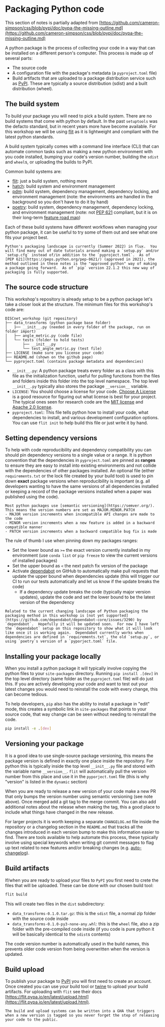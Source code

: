# Packaging Python code
This section of notes is partially adapted from [https://github.com/cameron-simpson/css/blob/pypi/doc/pypa-the-missing-outline.md](https://github.com/cameron-simpson/css/blob/pypi/doc/pypa-the-missing-outline.md)

A python package is the process of collecting your code in a way that can be installed on a different person's computer.  This process is made up of several parts:

- The source code
- A configuration file with the package's metadata (a `pyproject.toml` file)
- Build artifacts that are uploaded to a package distribution service such as [PyPI](https://pypi.org/).  These are typically a source distribution (sdist) and a built distribution (wheel).

## The build system
To build your package you will need to pick a build system.  There are no build systems that come with python by default.  In the past `setuptools` was the defacto standard, but in recent years more have become available.  For this workshop we will be using [flit](https://flit.pypa.io/en/latest/) as it is lightweight and compliant with the latest python standards.

A build system typically comes with a command line interface (CLI) that can automate common tasks such as making a new python environment with you code installed, bumping your code's version number, building the `sdist` and `wheel`s, or uploading the builds to PyPI.

Common build systems are:
- [flit](https://flit.pypa.io/en/latest/): just a build system, nothing more
- [hatch](https://hatch.pypa.io/latest/): build system and environment management
- [pdm](https://pdm.fming.dev/latest/): build system, dependency management, dependency locking, and environment management (note: the environments are handled in the background so you don't have to do it by hand)
- [poetry](https://python-poetry.org/docs): build system, dependency management, dependency locking, and environment management (note: not [PEP 621](https://peps.python.org/pep-0621/) compliant, but it is on their long-term [feature road map](https://github.com/python-poetry/roadmap/issues/3))

Each of these build systems have different workflows when managing your python package, it can be useful to try some of them out and see what one fits your project best.

```{note}
Python's packaging landscape is currently (Summer 2022) in flux.  You will find many out of date tutorials around making a `setup.py` and/or `setup.cfg` instead of/in addition to the `pyproject.toml`.  As of [PEP 621](https://peps.python.org/pep-0621/) (approved in 2021), the method outlined in these notes is the "approved python" way of making a package going forward.  As of `pip` version 22.1.2 this new way of packaging is fully supported. 
```

## The source code structure
This workshop's repository is already setup to be a python package let's take a closer look at the structure.  The minimum files for this workshop's code are:

```
DISCnet_workshop (git repository)
├── data_transforms (python package base folder)
│   ├── __init__.py (needed in every folder of the package, run on folder import)
│   ├── angle_metric.py (code file)
│   └── tests (folder to hold tests)
│       ├── __init__.py
│       └── test_angle_metric.py (test file)
├── LICENSE (make sure you license your code)
├── README.md (shown on the github page)
└── pyproject.toml (contains package metadata and dependencies)
```

- `__init__.py`: A python package treats every folder as a class with this file as the initialization function, useful for pulling functions from the files and folders inside this folder into the top level namespace.  The top level `__init__.py` typically also stores the package `__version__` variable.
- `LICENSE`: You should choose a license for your code. [Choose A License](https://choosealicense.com/) is a good resource for figuring out what license is best for your project.  The typical ones seen for research code are the [MIT license](https://choosealicense.com/licenses/mit/) and [Apache 2.0 license](https://choosealicense.com/licenses/apache-2.0/).
- `pyproject.toml`: This file tells python how to install your code, what dependencies to install, and various development configuration options.  You can use `flit init` to help build this file or just write it by hand.

## Setting dependency versions
To help with code reproducibility and dependency compatibility you can should pin dependency versions to a single value or a range.  It is python convention that the dependencies in `pyproject.toml` are pinned as **ranges** to ensure they are easy to install into existing environments and not collide with the dependencies of other packages installed.  An optional file (either `requirements.txt` or the lock file created by your build tool) is used to pin down **exact** package versions when reproducibility is important (e.g. all developers wanting to have the same versions of all dependencies installed or keeping a record of the package versions installed when a paper was published using the code).

```{note}
Most python packages use [semantic versioning](https://semver.org/).  This means the version numbers are set as MAJOR.MINOR.PATCH 
- MAJOR version increments when incompatible API changes are made to the code
- MINOR version increments when a new feature is added in a backward compatible manner
- PATCH version increments when a backward compatible bug fix is made
```

The rule of thumb I use when pinning down my packages ranges:
- Set the lower bound as `>=` the exact version currently installed in my environment (use `conda list` or `pip freeze` to view the current versions of installed packages)
- Set the upper bound as `<` the next patch fix version of the package
- Activate [dependabot](https://github.blog/2020-06-01-keep-all-your-packages-up-to-date-with-dependabot/) on GitHub to automatically make pull requests that update the upper bound when dependencies update (this will trigger our CI to run our tests automatically and let us know if the update breaks the code)
    - If a dependency update breaks the code (typically major version updates), update the code and set the lower bound to be the latest version of the dependency

```{warning}
Related to the current changing landscape of Python packaging the packaging method in this workshop is [not yet supported](https://github.com/dependabot/dependabot-core/issues/3290) by `dependabot`.  Hopefully it will be updated soon.  For now I have left the `dependabot` setup on this repository to show what it will look like once it is working again.  Dependabot currently works when dependencies are defined in `requirements.txt`, the old `setup.py`, or using `poetry`s version of a `pyporject.toml` file.
```

## Installing your package locally
When you install a python package it will typically involve copying the python files to your `site-packages` directory.  Running `pip install .[dev]` in the top level directory (same folder as the `pyproject.toml` file) will do just this.  If you are actively developing your code and want to test out your latest changes you would need to reinstall the code with every change, this can become tedious.

To help developers, `pip` also has the ability to install a package in "edit" mode, this creates a symbolic link in `site-packages` that points to your source code, that way change can be seen without needing to reinstall the code.

```bash
pip install -e .[dev]
```

## Versioning your package
It is a good idea to use single-source package versioning, this means the package version is defined in exactly one place inside the repository.  For python this is typically inside the top level `__init__.py` file and stored with the variable name `__version__`.  `flit` will automatically pull the version number from this place and use it in the `pyporject.toml` file (this is why "version" is listed in the `dynamic` section)

When you are ready to release a new version of your code make a new PR that only bumps the version number using semantic versioning (see note above).  Once merged add a git tag to the merge commit.  You can also add additional notes about the release when making the tag, this a good place to include what things have changed in the new release.

For larger projects it is worth keeping a separate `CHANGELOG.md` file inside the repository or a changelog section in the `README.md` that tracks all the changes introduced in each version bump to make this information easier to find.  There are tools available to help automate this process, these typically involve using special keywords when writing git commit messages to flag up text related to new features and/or breaking changes (e.g. [auto-changelog](https://github.com/KeNaCo/auto-changelog)).

## Build artifacts
If/when you are ready to upload your files to `PyPI` you first need to crete the files that will be uploaded.  These can be done with our chosen build tool:

```bash
flit build
```

This will create two files in the `dist` subdirectory:

- `data_transforms-0.1.0.tar.gz`: this is the `sdist` file, a normal zip folder with the source code inside
- `data_transforms-0.1.0-py3-none-any.whl`: this is the `wheel` file, also a zip folder with the pre-compiled code inside (if you code is pure python it will be basically identical to the `sdist`s contents)

The code version number is automatically used in the build names, this prevents older code version from being overwritten when the version is updated.

## Build upload
To publish your package to [PyPI](https://pypi.org/) you will first need to create an account.  Once created you can use your build tool or [twine](https://twine.readthedocs.io/en/stable/) to upload your build artifacts.  For uploading with `flit` see their docs [https://flit.pypa.io/en/latest/upload.html](https://flit.pypa.io/en/latest/upload.html).

```{note}
The build and upload systems can be written into a GHA that triggers when a new version is tagged so you never forget the step of releasing your code to the public.
```
